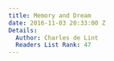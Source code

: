 ```yaml
---
title: Memory and Dream
date: 2016-11-03 20:33:00 Z
Details:
  Author: Charles de Lint
  Readers List Rank: 47
---
```


